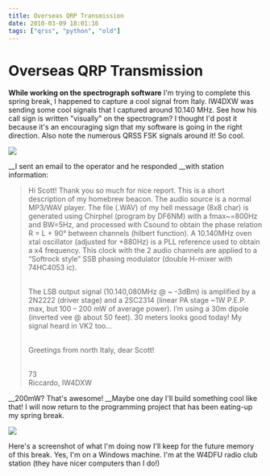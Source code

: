 ```yaml
---
title: Overseas QRP Transmission
date: 2010-03-09 18:01:16
tags: ["qrss", "python", "old"]
---
```


# Overseas QRP Transmission

__While working on the spectrograph software__ I'm trying to complete this spring break, I happened to capture a cool signal from Italy. IW4DXW was sending some cool signals that I captured around 10.140 MHz. See how his call sign is written "visually" on the spectrogram? I thought I'd post it because it's an encouraging sign that my software is going in the right direction. Also note the numerous QRSS FSK signals around it! So cool.

<div class="text-center img-border img-small">

[![](iw4dxw_thumb.jpg)](iw4dxw.jpg)

</div>

__I sent an email to the operator and he responded __with station information:

<blockquote class="wp-block-quote">

Hi Scott! Thank you so much for nice report. This is a short description of my homebrew beacon. The audio source is a normal MP3/WAV player. The file (.WAV) of my hell message (8x8 char) is generated using Chirphel (program by DF6NM) with a fmax~=800Hz and BW=5Hz, and processed with Csound to obtain the phase relation R = L + 90° between channels (hilbert function). A 10.140MHz oven xtal oscillator (adjusted for +880Hz) is a PLL reference used to obtain a x4 frequency. This clock with the 2 audio channels are applied to a “Softrock style” SSB phasing modulator (double H-mixer with 74HC4053 ic).<br><br>

The LSB output signal (10.140,080MHz @ ~ -3dBm) is amplified by a 2N2222 (driver stage) and a 2SC2314 (linear PA stage ~1W P.E.P. max, but 100 – 200 mW of average power). I’m using a 30m dipole (inverted vee @ about 50 feet). 30 meters looks good today! My signal heard in VK2 too…<br><br>

Greetings from north Italy, dear Scott!<br><br>

73<br>
Riccardo, IW4DXW

</blockquote>

__200mW? That's awesome! __Maybe one day I'll build something cool like that! I will now return to the programming project that has been eating-up my spring break.

<div class="text-center img-border">

[![](epicProgramming_thumb.jpg)](epicProgramming.jpg)

</div>

Here's a screenshot of what I'm doing now I'll keep for the future memory of this break. Yes, I'm on a Windows machine. I'm at the W4DFU radio club station (they have nicer computers than I do!)

